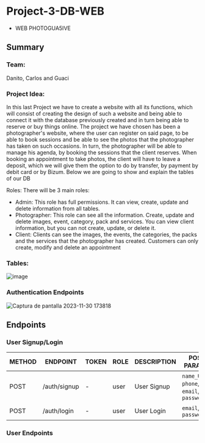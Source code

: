 # Project-3-DB-WEB
- WEB PHOTOGUA5IVE
  
## Summary

### Team:
Danito, Carlos and Guaci 

### Project Idea:
In this last Project we have to create a website with all its functions, which will consist of creating the design of such a website and being able to connect it with the database previously created and in turn being able to reserve or buy things online.
The project we have chosen has been a photographer's website, where the user can register on said page, to be able to book sessions and be able to see the photos that the photographer has taken on such occasions. In turn, the photographer will be able to manage his agenda, by booking the sessions that the client reserves.
When booking an appointment to take photos, the client will have to leave a deposit, which we will give them the option to do by transfer, by payment by debit card or by Bizum.
Below we are going to show and explain the tables of our DB

Roles: There will be 3 main roles:
- Admin: This role has full permissions. It can view, create, update and delete information from all tables.
- Photographer: This role can see all the information. Create, update and delete images, event, category, pack and services. You can view client information, but you can not create, update, or delete it.
- Client: Clients can see the images, the events, the categories, the packs and the services that the photographer has created. Customers can only create, modify and delete an appointment
  
### Tables:
![image](https://github.com/PhotoGua5ive/Project-3-DB/assets/134494931/e5a57596-f218-4061-925c-8e2e4698d9e6)


### Authentication Endpoints
![Captura de pantalla 2023-11-30 173818](https://github.com/PhotoGua5ive/Project-3-DB/assets/134494931/11ce053c-747e-469c-ae0c-0de855cb1ba9)

## Endpoints
### User Signup/Login

METHOD | ENDPOINT         | TOKEN | ROLE | DESCRIPTION        | POST PARAMS                                     | RETURNS
-------|------------------|-------|------|--------------------|-------------------------------------------------|--------------------
POST   | /auth/signup     | -     | user | User Signup        | `name_User`, `phone`, `email`, `password`       | { token: `token` }
POST   | /auth/login      | -     | user | User Login         | `email`, `password`                             | { token: `token` }

### User Endpoints 



